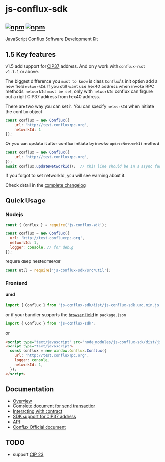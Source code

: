 # js-conflux-sdk

[![npm](https://img.shields.io/npm/v/js-conflux-sdk.svg)](https://www.npmjs.com/package/js-conflux-sdk)
[![npm](https://img.shields.io/npm/dm/js-conflux-sdk.svg)](https://www.npmjs.com/package/js-conflux-sdk)
-----------------------

JavaScript Conflux Software Development Kit

## 1.5 Key features
v1.5 add support for [CIP37](https://github.com/Conflux-Chain/CIPs/blob/master/CIPs/cip-37.md) address.
And only work with `conflux-rust v1.1.1` or above.

The biggest difference you `must to know` is class `Conflux`'s init option add a new field `networkId`.
If you still want use hex40 address when invoke RPC methods, `networkId must be set`, 
only with `networkId` conflux can firgure out a right CIP37 address from hex40 address.

There are two way you can set it. You can specify `networkId` when initiate the conflux object
```js
const conflux = new Conflux({
    url: 'http://test.confluxrpc.org',
    networkId: 1
});
```

Or you can update it after conflux initiate by invoke `updateNetworkId` method
```js
const conflux = new Conflux({
    url: 'http://test.confluxrpc.org',
});
await conflux.updateNetworkId();  // this line should be in a async function
```

If you forgot to set networkId, you will see warning about it. 

Check detail in the [complete changelog](./CHANGE_LOG.md)

## Quick Usage

### Nodejs
```javascript
const { Conflux } = require('js-conflux-sdk');

const conflux = new Conflux({
  url: 'http://test.confluxrpc.org',
  networkId: 1,
  logger: console, // for debug
});
```
require deep nested file/dir  

```javascript
const util = require('js-conflux-sdk/src/util');
```

### Frontend

#### umd
```javascript
import { Conflux } from 'js-conflux-sdk/dist/js-conflux-sdk.umd.min.js';
```

or if your bundler supports the [`browser` field](https://docs.npmjs.com/files/package.json#browser) in `package.json`  

```javascript
import { Conflux } from 'js-conflux-sdk';
```

or  

``` html
<script type="text/javascript" src="node_modules/js-conflux-sdk/dist/js-conflux-sdk.umd.min.js"></script>
<script type="text/javascript">
  const conflux = new window.Conflux.Conflux({
    url: 'http://test.confluxrpc.org',
    logger: console,
    networkId: 1,
  });
</script>
```

## Documentation

* [Overview](./docs/overview.md)
* [Complete document for send transaction](./docs/how_to_send_tx.md)
* [Interacting with contract](./docs/interact_with_contract.md)
* [SDK support for CIP37 address](./docs/conflux_checksum_address.md)
* [API](./docs/api.md)
* [Conflux Official document](https://developer.conflux-chain.org/docs/introduction/en/conflux_overview)

## TODO

* support [CIP 23](https://github.com/Conflux-Chain/CIPs/blob/master/CIPs/cip-23.md)
